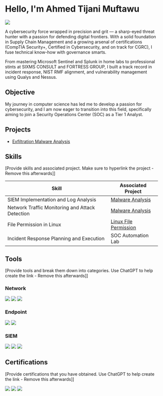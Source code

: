 # Hello, I'm Ahmed Tijani Muftawu
<a href="https://linkedin.com"><img src="https://img.shields.io/badge/-LinkedIn-0072b1?&style=for-the-badge&logo=linkedin&logoColor=white" /></a>

A cybersecurity force wrapped in precision and grit — a sharp-eyed threat hunter with a passion for defending digital frontiers. With a solid foundation in Supply Chain Management and a growing arsenal of certifications (CompTIA Security+, Certified in Cybersecurity, and on track for CGRC), I fuse technical know-how with governance smarts.

From mastering Microsoft Sentinel and Splunk in home labs to professional stints at SIXMS CONSULT and FORTRESS GROUP, I built a track record in incident response, NIST RMF alignment, and vulnerability management using Qualys and Nessus.

## Objective

My journey in computer science has led me to develop a passion for cybersecurity, and I am now eager to transition into this field, specifically aiming to join a Security Operations Center (SOC) as a Tier 1 Analyst.

## Projects
- <a href="https://github.com/ahmedtj92/Malware-Analysis/blob/main/README.md"> Exfiltration Malware Analysis</a>



## Skills
[Provide skills and associated project. Make sure to hyperlink the project - Remove this afterwards]]

| Skill                                         | Associated Project         |
|-----------------------------------------------|----------------------------|
| SIEM Implementation and Log Analysis          | <a href="https://github.com/ahmedtj92/Malware-Analysis/blob/main/README.md">Malware Analysis</a>|
| Network Traffic Monitoring and Attack Detection | <a href="https://github.com/ahmedtj92/Malware-Analysis/blob/main/README.md">Malware Analysis</a>|
| File Permission in Linux                  | <a href="https://github.com/ahmedtj92/File-Permission-in-Linux">Linux File Permission </a>|
| Incident Response Planning and Execution      | SOC Automation Lab|




## Tools
[Provide tools and break them down into categories. Use ChatGPT to help create the link - Remove this afterwards]]

### Network
<div>
    <img src="https://img.shields.io/badge/-Wireshark-1679A7?&style=for-the-badge&logo=Wireshark&logoColor=white" />
    <img src="https://img.shields.io/badge/-Suricata-EF3B2D?&style=for-the-badge&logo=Suricata&logoColor=white" />
    <img src="https://img.shields.io/badge/-Zeek-777BB4?&style=for-the-badge&logo=Zeek&logoColor=white" />
</div>

### Endpoint
<div>
    <img src="https://img.shields.io/badge/-Microsoft_Defender_for_Endpoint-00A4EF?&style=for-the-badge&logo=Microsoft&logoColor=white" />
    <img src="https://img.shields.io/badge/-Velociraptor-4B275F?&style=for-the-badge&logo=Velociraptor&logoColor=white" />
</div>

### SIEM
<div>
    <img src="https://img.shields.io/badge/-Microsoft_Sentinel-0078D4?&style=for-the-badge&logo=Microsoft&logoColor=white" />
    <img src="https://img.shields.io/badge/-Splunk-000000?&style=for-the-badge&logo=Splunk&logoColor=white" />
    <img src="https://img.shields.io/badge/-Elastic-005571?&style=for-the-badge&logo=Elastic&logoColor=white" />
</div>

## Certifications
[Provide certifications that you have obtained. Use ChatGPT to help create the link - Remove this afterwards]]
<div>
<img src="https://img.shields.io/badge/-Security%2B-FF0000?&style=for-the-badge&logo=CompTIA&logoColor=white" />
<img src="https://img.shields.io/badge/-Google%20Cybersecurity%20Cert-4285F4?style=for-the-badge&logo=google&logoColor=white" />
<img src="https://img.shields.io/badge/-ISC2%20Certified%20Cybersecurity-006B5F?style=for-the-badge&logo=ISC2&logoColor=white" />




</div>

